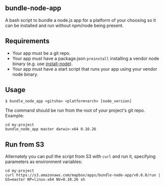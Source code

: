 bundle-node-app
---------------

A bash script to bundle a node.js app for a platform of your choosing
so it can be installed and run without npm/node being present.

## Requirements

- Your app must be a git repo.
- Your app must have a package.json `preinstall` installing a vendor node binary (e.g. use [install-node](https://github.com/mapbox/install-node)).
- Your app must have a start script that runs your app using your vendor node binary.

## Usage

```
$ bundle_node_app <gitsha> <platform+arch> [node_version]
```

The command should be run from the root of your project's git repo. Example:

```
cd my-project
bundle_node_app master darwin-x64 0.10.26
```

## Run from S3

Alternately you can pull the script from S3 with `curl` and run it, specifying
parameters as environment variables:

```
cd my-project
curl https://s3.amazonaws.com/mapbox/apps/bundle-node-app/v0.0.0/run | GS=master NP=linux-x64 NV=0.10.26 sh
```

